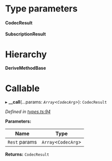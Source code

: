

# Type parameters
#### CodecResult 
#### SubscriptionResult 
# Hierarchy

**DeriveMethodBase**

# Callable
▸ **__call**(...params: *`Array`<`CodecArg`>*): `CodecResult`

*Defined in [types.ts:94](https://github.com/polkadot-js/api/blob/4a35380/packages/api/src/types.ts#L94)*

**Parameters:**

| Name | Type |
| ------ | ------ |
| `Rest` params | `Array`<`CodecArg`> |

**Returns:** `CodecResult`


